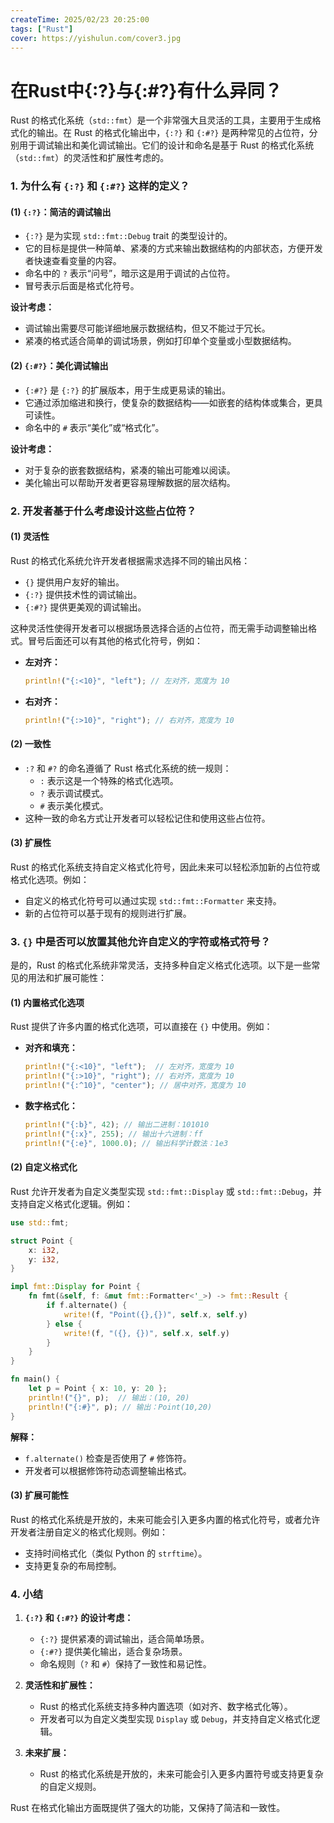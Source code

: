 ```yaml
---
createTime: 2025/02/23 20:25:00
tags: ["Rust"]
cover: https://yishulun.com/cover3.jpg
---
```

# 在Rust中{:?}与{:#?}有什么异同？

Rust 的格式化系统（`std::fmt`）是一个非常强大且灵活的工具，主要用于生成格式化的输出。在 Rust 的格式化输出中，`{:?}` 和 `{:#?}` 是两种常见的占位符，分别用于调试输出和美化调试输出。它们的设计和命名是基于 Rust 的格式化系统（`std::fmt`）的灵活性和扩展性考虑的。

### **1. 为什么有 `{:?}` 和 `{:#?}` 这样的定义？**

#### **(1) `{:?}`：简洁的调试输出**
- `{:?}` 是为实现 `std::fmt::Debug` trait 的类型设计的。
- 它的目标是提供一种简单、紧凑的方式来输出数据结构的内部状态，方便开发者快速查看变量的内容。
- 命名中的 `?` 表示“问号”，暗示这是用于调试的占位符。
- 冒号表示后面是格式化符号。

**设计考虑：**
- 调试输出需要尽可能详细地展示数据结构，但又不能过于冗长。
- 紧凑的格式适合简单的调试场景，例如打印单个变量或小型数据结构。

#### **(2) `{:#?}`：美化调试输出**
- `{:#?}` 是 `{:?}` 的扩展版本，用于生成更易读的输出。
- 它通过添加缩进和换行，使复杂的数据结构——如嵌套的结构体或集合，更具可读性。
- 命名中的 `#` 表示“美化”或“格式化”。

**设计考虑：**
- 对于复杂的嵌套数据结构，紧凑的输出可能难以阅读。
- 美化输出可以帮助开发者更容易理解数据的层次结构。



### **2. 开发者基于什么考虑设计这些占位符？**

#### **(1) 灵活性**
Rust 的格式化系统允许开发者根据需求选择不同的输出风格：
- `{}` 提供用户友好的输出。
- `{:?}` 提供技术性的调试输出。
- `{:#?}` 提供更美观的调试输出。

这种灵活性使得开发者可以根据场景选择合适的占位符，而无需手动调整输出格式。冒号后面还可以有其他的格式化符号，例如：

- **左对齐：**

  ```rust
  println!("{:<10}", "left"); // 左对齐，宽度为 10  
  ```

- **右对齐：**

  ```rust
  println!("{:>10}", "right"); // 右对齐，宽度为 10
  ```

#### **(2) 一致性**
- `:?` 和 `#?` 的命名遵循了 Rust 格式化系统的统一规则：
  - `:` 表示这是一个特殊的格式化选项。
  - `?` 表示调试模式。
  - `#` 表示美化模式。
- 这种一致的命名方式让开发者可以轻松记住和使用这些占位符。

#### **(3) 扩展性**
Rust 的格式化系统支持自定义格式化符号，因此未来可以轻松添加新的占位符或格式化选项。例如：
- 自定义的格式化符号可以通过实现 `std::fmt::Formatter` 来支持。
- 新的占位符可以基于现有的规则进行扩展。



### **3. `{}` 中是否可以放置其他允许自定义的字符或格式符号？**

是的，Rust 的格式化系统非常灵活，支持多种自定义格式化选项。以下是一些常见的用法和扩展可能性：

#### **(1) 内置格式化选项**
Rust 提供了许多内置的格式化选项，可以直接在 `{}` 中使用。例如：
- **对齐和填充：**
  ```rust
  println!("{:<10}", "left");  // 左对齐，宽度为 10
  println!("{:>10}", "right"); // 右对齐，宽度为 10
  println!("{:^10}", "center"); // 居中对齐，宽度为 10
  ```
- **数字格式化：**
  ```rust
  println!("{:b}", 42); // 输出二进制：101010
  println!("{:x}", 255); // 输出十六进制：ff
  println!("{:e}", 1000.0); // 输出科学计数法：1e3
  ```

#### **(2) 自定义格式化**
Rust 允许开发者为自定义类型实现 `std::fmt::Display` 或 `std::fmt::Debug`，并支持自定义格式化逻辑。例如：
```rust
use std::fmt;

struct Point {
    x: i32,
    y: i32,
}

impl fmt::Display for Point {
    fn fmt(&self, f: &mut fmt::Formatter<'_>) -> fmt::Result {
        if f.alternate() {
            write!(f, "Point({},{})", self.x, self.y)
        } else {
            write!(f, "({}, {})", self.x, self.y)
        }
    }
}

fn main() {
    let p = Point { x: 10, y: 20 };
    println!("{}", p);  // 输出：(10, 20)
    println!("{:#}", p); // 输出：Point(10,20)
}
```

**解释：**
- `f.alternate()` 检查是否使用了 `#` 修饰符。
- 开发者可以根据修饰符动态调整输出格式。

#### **(3) 扩展可能性**
Rust 的格式化系统是开放的，未来可能会引入更多内置的格式化符号，或者允许开发者注册自定义的格式化规则。例如：
- 支持时间格式化（类似 Python 的 `strftime`）。
- 支持更复杂的布局控制。



### **4. 小结**

1. **`{:?}` 和 `{:#?}` 的设计考虑：**
   - `{:?}` 提供紧凑的调试输出，适合简单场景。
   - `{:#?}` 提供美化输出，适合复杂场景。
   - 命名规则（`?` 和 `#`）保持了一致性和易记性。

2. **灵活性和扩展性：**
   - Rust 的格式化系统支持多种内置选项（如对齐、数字格式化等）。
   - 开发者可以为自定义类型实现 `Display` 或 `Debug`，并支持自定义格式化逻辑。

3. **未来扩展：**
   - Rust 的格式化系统是开放的，未来可能会引入更多内置符号或支持更复杂的自定义规则。

Rust 在格式化输出方面既提供了强大的功能，又保持了简洁和一致性。